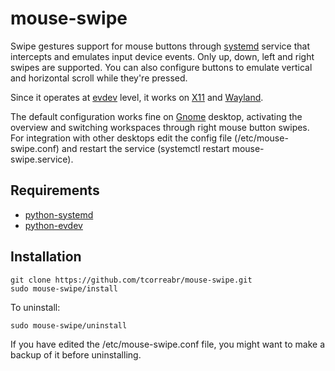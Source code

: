 # mouse-swipe

Swipe gestures support for mouse buttons through [systemd](https://systemd.io/) service that intercepts and emulates input device events. Only up, down, left and right swipes are supported. You can also configure buttons to emulate vertical and horizontal scroll while they're pressed.

Since it operates at [evdev](https://en.wikipedia.org/wiki/Evdev) level, it works on [X11](https://x.org/wiki/) and [Wayland](https://wayland.freedesktop.org/).

The default configuration works fine on [Gnome](https://www.gnome.org/) desktop, activating the overview and switching workspaces through right mouse button swipes. For integration with other desktops edit the config file (/etc/mouse-swipe.conf) and restart the service (systemctl restart mouse-swipe.service).

## Requirements

- [python-systemd](https://github.com/systemd/python-systemd/)
- [python-evdev](https://github.com/gvalkov/python-evdev)

## Installation

```shell
git clone https://github.com/tcorreabr/mouse-swipe.git
sudo mouse-swipe/install
```

To uninstall:

```shell
sudo mouse-swipe/uninstall
```

If you have edited the /etc/mouse-swipe.conf file, you might want to make a backup of it before uninstalling.




